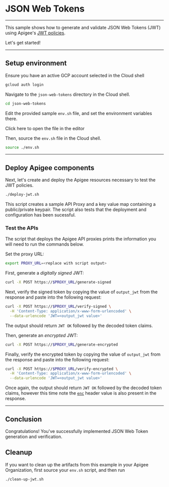 # JSON Web Tokens

---
This sample shows how to generate and validate JSON Web Tokens (JWT) using Apigee's [JWT policies](https://cloud.google.com/apigee/docs/api-platform/reference/policies/jwt-policies-overview).

Let's get started!

---

## Setup environment

Ensure you have an active GCP account selected in the Cloud shell

```sh
gcloud auth login
```

Navigate to the `json-web-tokens` directory in the Cloud shell.

```sh
cd json-web-tokens
```

Edit the provided sample `env.sh` file, and set the environment variables there.

Click <walkthrough-editor-open-file filePath="json-web-tokens/env.sh">here</walkthrough-editor-open-file> to open the file in the editor

Then, source the `env.sh` file in the Cloud shell.

```sh
source ./env.sh
```

---

## Deploy Apigee components

Next, let's create and deploy the Apigee resources necessary to test the JWT policies.

```sh
./deploy-jwt.sh
```

This script creates a sample API Proxy and a key value map containing a public/private keypair. The script also tests that the deployment and configuration has been sucessful.


### Test the APIs

The script that deploys the Apigee API proxies prints the information you will need to run the commands below.

Set the proxy URL:
```sh
export PROXY_URL=<replace with script output>
```

First, generate a _digitally signed_ JWT:
```sh
curl -X POST https://$PROXY_URL/generate-signed
```

Next, verify the signed token by copying the value of `output_jwt` from the response and paste into the following request:
```sh
curl -X POST https://$PROXY_URL/verify-signed \
  -H 'Content-Type: application/x-www-form-urlencoded' \
  --data-urlencode 'JWT=<output_jwt value>'
```

The output should return `JWT OK` followed by the decoded token claims.

Then, generate an _encrypted_ JWT:
```sh
curl -X POST https://$PROXY_URL/generate-encrypted
```

Finally, verify the encrypted token by copying the value of `output_jwt` from the response and paste into the following request:
```sh
curl -X POST https://$PROXY_URL/verify-encrypted \
  -H 'Content-Type: application/x-www-form-urlencoded' \
  --data-urlencode 'JWT=<output_jwt value>'
```

Once again, the output should return `JWT OK` followed by the decoded token claims, however this time note the [`enc`](https://www.rfc-editor.org/rfc/rfc7516#section-4.1.2) header value is also present in the response.

---
## Conclusion

<walkthrough-conclusion-trophy></walkthrough-conclusion-trophy>

Congratulations! You've successfully implemented JSON Web Token generation and verification.

<walkthrough-inline-feedback></walkthrough-inline-feedback>

## Cleanup

If you want to clean up the artifacts from this example in your Apigee Organization, first source your `env.sh` script, and then run

```bash
./clean-up-jwt.sh
```

